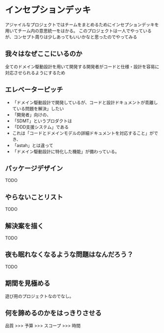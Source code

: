 # インセプションデッキ

アジャイルなプロジェクトではチームをまとめるためにインセプションデッキを用いてチーム内の意思統一をはかる。
このプロジェクトは一人でやっているが、コンセプト周りは少しあってもいいかなと思ったのでやってみる

## 我々はなぜここにいるのか

全てのドメイン駆動設計を用いて開発する開発者がコードと仕様・設計を容易に対応させられるようにするため

## エレベーターピッチ

- 「ドメイン駆動設計で開発しているが、コードと設計ドキュメントが乖離している問題を解決」したい
- 「開発者」向けの、
- 「SDMT」というプロダクトは
- 「DDD支援システム」である
- これは「コードとドメインモデルの詳細ドキュメントを対応すること」ができ、
- 「astah」とは違って
- 「ドメイン駆動設計に特化した機能」が備わっている。

## パッケージデザイン

TODO

## やらないことリスト

TODO

## 解決案を描く

TODO

## 夜も眠れなくなるような問題はなんだろう？

TODO

## 期間を見極める

遊び用のプロジェクトなのでなし。

## 何を諦めるのかをはっきりさせる

品質 >>> 予算 >>> スコープ >>> 時間 

